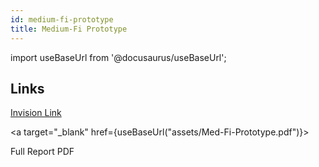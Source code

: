 ```yaml
---
id: medium-fi-prototype
title: Medium-Fi Prototype
---
```


import useBaseUrl from '@docusaurus/useBaseUrl';

## Links

[Invision Link](https://www.figma.com/proto/d1azqt8OHaDjVIs11hnwG9/Full-Medium-Fi-Prototype?scaling=scale-down&node-id=87%3A4201)


<a
  target="_blank"
  href={useBaseUrl("assets/Med-Fi-Prototype.pdf")}>

  Full Report PDF

</a>